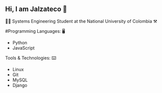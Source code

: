## Hi, I am Jalzateco 👋

🧑‍💻 Systems Engineering Student at the National University of Colombia ⚒️

#Programming Languages: 🖥️
- Python
- JavaScript

Tools & Technologies: ⌨️
- Linux
- Git
- MySQL
- Django


<!-- 
**Jalzateco/Jalzateco** is a ✨ _special_ ✨ repository because its `README.md` (this file) appears on your GitHub profile.

Here are some ideas to get you started:

- 🔭 I’m currently working on ...
- 🌱 I’m currently learning ...
- 👯 I’m looking to collaborate on ...
- 🤔 I’m looking for help with ...
- 💬 Ask me about ...
- 📫 How to reach me: ...
- 😄 Pronouns: ...
- ⚡ Fun fact: ...
-->
